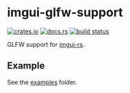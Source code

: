 # imgui-glfw-support

[![crates.io](https://img.shields.io/crates/v/imgui-glfw-support.svg)](https://crates.io/crates/imgui-glfw-support)
[![docs.rs](https://docs.rs/imgui-glfw-support/badge.svg)](https://docs.rs/imgui-glfw-support)
[![build status](https://dev.azure.com/aloucks/aloucks/_apis/build/status/aloucks.imgui-glfw-support?branchName=master)](https://dev.azure.com/aloucks/aloucks/_build/latest?definitionId=4&branchName=master)


GLFW support for [imgui-rs](https://github.com/Gekkio/imgui-rs).

## Example

See the [examples](https://github.com/aloucks/imgui-glfw-support/tree/master/examples) folder.